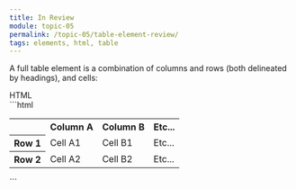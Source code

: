 ```yaml
---
title: In Review
module: topic-05
permalink: /topic-05/table-element-review/
tags: elements, html, table
---
```


<div class="divider-heading"></div>


A full table element is a combination of columns and rows (both delineated by headings), and cells:


<div id="code-heading">HTML</div>
```html
<table>
  <tr>
    <th><!--intentionally blank--></th>
    <th scope="col">Column A</th>
    <th scope="col">Column B</th>
    <th scope="col">Etc...</th>
  </tr>
  <tr>
    <th scope="row">Row 1</th>
    <td>Cell A1</td>
    <td>Cell B1</td>
    <td>Etc...</td>
  </tr>
  <tr>
    <th scope="row">Row 2</th>
    <td>Cell A2</td>
    <td>Cell B2</td>
    <td>Etc...</td>
  </tr>
</table>
```

<div class="codepen-embed">
  <p data-height="600" data-theme-id="30567" data-slug-hash="RLjgmO" data-default-tab="html,result" data-user="Media-Ed-Online" data-embed-version="2" data-pen-title="Topic-05: Tables, Pt. 1" class="codepen"></p>
</div>
